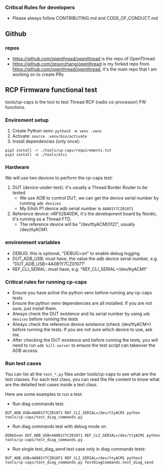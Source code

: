 ### Critical Rules for developers
- Please always follow CONTRIBUTING.md and CODE_OF_CONDUCT.md


## Github

### repos

- https://github.com/openthread/openthread is the repo of OpenThread
- https://github.com/zesonzhang/openthread is my forked repo from https://github.com/openthread/openthread, it's the main repo that I am working on to create PRs


## RCP Firmware functional test

tools/cp-caps is the tool to test Thread RCP (radio co-processor) FW functions.

### Enviroment setup

1. Create Python venv: `python3 -m venv .venv`
2. Activate: `source .venv/bin/activate`
3. Install dependencies (only once):

```
pip3 install -r ./tools/cp-caps/requirements.txt
pip3 install -e ./tools/otci
```

### Hardware

We will use two devices to perform the cp-caps test:

1. DUT (device-under-test): it's usually a Thread Border Router to be tested
    - We use ADB to control DUT, we can get the device serial number by running `adb devices`
    - My Eilish P1 device adb serial number is `4A081Y7CZ01071`
2. Reference device: nRF52840DK, it's the development board by Nordic, it's running as a Thread FTD.
    - The reference device will be "/dev/ttyACM[012]", usually /dev/ttyACM1.

### environment variables

- DEBUG: this is optional, "DEBUG=on" to enable debug logging
- DUT_ADB_USB: must have, the value the adb device serial number, e.g. "DUT_ADB_USB=4A081Y7CZ01071"
- REF_CLI_SERIAL: must have, e.g. "REF_CLI_SERIAL=/dev/ttyACM1"

### Critical rules for running cp-caps
- Ensure you have active the python venv before running any cp-caps tests
- Ensure the python venv dependencies are all installed. If you are not sure, just install them.
- Always check the DUT existence and its serial number by using `adb devices` before running the tests
- Always check the reference device existence (check /dev/ttyACM*) before running the tests. If you are not sure which device to use, ask me.
- After checking the DUT existence and before running the tests, you will need to run `adb kill-server` to ensure the test script can takeover the ADB access.


### Run test cases

You can list all the `test_*.py` files under tools/cp-caps to see what are the test classes. For each test class, you can read the file content to know what are the detailed test cases inside a test class.

Here are some examples to run a test:

- Run diag commands test:
```
DUT_ADB_USB=4A081Y7CZ01071 REF_CLI_SERIAL=/dev/ttyACM1 python tools/cp-caps/test_diag_commands.py
```

- Run diag commands test with debug mode on
```
DEBUG=on DUT_ADB_USB=4A081Y7CZ01071 REF_CLI_SERIAL=/dev/ttyACM1 python tools/cp-caps/test_diag_commands.py
```

- Run single test_diag_send test case only in diag commands tests:
```
DUT_ADB_USB=4A081Y7CZ01071 REF_CLI_SERIAL=/dev/ttyACM1 python3 tools/cp-caps/test_diag_commands.py TestDiagCommands.test_diag_send
```
